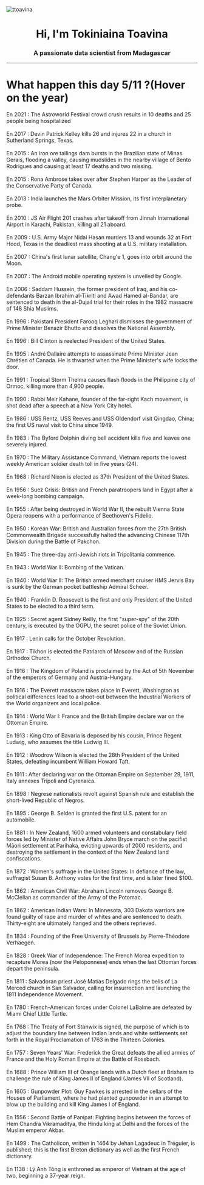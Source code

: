 
<p align="left"> <img src="https://komarev.com/ghpvc/?username=ttoavina&label=Profile%20views&color=0e75b6&style=flat" alt="ttoavina" /> </p>
<h1 align="center">Hi, I'm Tokiniaina Toavina</h1>
<h3 align="center">A passionate data scientist from Madagascar</h3>
    
<hr/>
<h1> What happen this day 5/11 ?(Hover on the year)</h1>

En 2021 : The Astroworld Festival crowd crush results in 10 deaths and 25 people being hospitalized
<br/><br/>
En 2017 : Devin Patrick Kelley kills 26 and injures 22 in a church in Sutherland Springs, Texas.
<br/><br/>
En 2015 : An iron ore tailings dam bursts in the Brazilian state of Minas Gerais, flooding a valley, causing mudslides in the nearby village of Bento Rodrigues and causing at least 17 deaths and two missing.
<br/><br/>
En 2015 : Rona Ambrose takes over after Stephen Harper as the Leader of the Conservative Party of Canada.
<br/><br/>
En 2013 : India launches the Mars Orbiter Mission, its first interplanetary probe.
<br/><br/>
En 2010 : JS Air Flight 201 crashes after takeoff from Jinnah International Airport in Karachi, Pakistan, killing all 21 aboard.
<br/><br/>
En 2009 : U.S. Army Major Nidal Hasan murders 13 and wounds 32 at Fort Hood, Texas in the deadliest mass shooting at a U.S. military installation.
<br/><br/>
En 2007 : China's first lunar satellite, Chang'e 1, goes into orbit around the Moon.
<br/><br/>
En 2007 : The Android mobile operating system is unveiled by Google.
<br/><br/>
En 2006 : Saddam Hussein, the former president of Iraq, and his co-defendants Barzan Ibrahim al-Tikriti and Awad Hamed al-Bandar, are sentenced to death in the al-Dujail trial for their roles in the 1982 massacre of 148 Shia Muslims.
<br/><br/>
En 1996 : Pakistani President Farooq Leghari dismisses the government of Prime Minister Benazir Bhutto and dissolves the National Assembly.
<br/><br/>
En 1996 : Bill Clinton is reelected President of the United States.
<br/><br/>
En 1995 : André Dallaire attempts to assassinate Prime Minister Jean Chrétien of Canada. He is thwarted when the Prime Minister's wife locks the door.
<br/><br/>
En 1991 : Tropical Storm Thelma causes flash floods in the Philippine city of Ormoc, killing more than 4,900 people.
<br/><br/>
En 1990 : Rabbi Meir Kahane, founder of the far-right Kach movement, is shot dead after a speech at a New York City hotel.
<br/><br/>
En 1986 : USS Rentz, USS Reeves and USS Oldendorf visit Qingdao, China; the first US naval visit to China since 1949.
<br/><br/>
En 1983 : The Byford Dolphin diving bell accident kills five and leaves one severely injured.
<br/><br/>
En 1970 : The Military Assistance Command, Vietnam reports the lowest weekly American soldier death toll in five years (24).
<br/><br/>
En 1968 : Richard Nixon is elected as 37th President of the United States.
<br/><br/>
En 1956 : Suez Crisis: British and French paratroopers land in Egypt after a week-long bombing campaign.
<br/><br/>
En 1955 : After being destroyed in World War II, the rebuilt Vienna State Opera reopens with a performance of Beethoven's Fidelio.
<br/><br/>
En 1950 : Korean War: British and Australian forces from the 27th British Commonwealth Brigade successfully halted the advancing Chinese 117th Division during the Battle of Pakchon.
<br/><br/>
En 1945 : The three-day anti-Jewish riots in Tripolitania commence.
<br/><br/>
En 1943 : World War II: Bombing of the Vatican.
<br/><br/>
En 1940 : World War II: The British armed merchant cruiser HMS Jervis Bay is sunk by the German pocket battleship Admiral Scheer.
<br/><br/>
En 1940 : Franklin D. Roosevelt is the first and only President of the United States to be elected to a third term.
<br/><br/>
En 1925 : Secret agent Sidney Reilly, the first "super-spy" of the 20th century, is executed by the OGPU, the secret police of the Soviet Union.
<br/><br/>
En 1917 : Lenin calls for the October Revolution.
<br/><br/>
En 1917 : Tikhon is elected the Patriarch of Moscow and of the Russian Orthodox Church.
<br/><br/>
En 1916 : The Kingdom of Poland is proclaimed by the Act of 5th November of the emperors of Germany and Austria-Hungary.
<br/><br/>
En 1916 : The Everett massacre takes place in Everett, Washington as political differences lead to a shoot-out between the Industrial Workers of the World organizers and local police.
<br/><br/>
En 1914 : World War I: France and the British Empire declare war on the Ottoman Empire.
<br/><br/>
En 1913 : King Otto of Bavaria is deposed by his cousin, Prince Regent Ludwig, who assumes the title Ludwig III.
<br/><br/>
En 1912 : Woodrow Wilson is elected the 28th President of the United States, defeating incumbent William Howard Taft.
<br/><br/>
En 1911 : After declaring war on the Ottoman Empire on September 29, 1911, Italy annexes Tripoli and Cyrenaica.
<br/><br/>
En 1898 : Negrese nationalists revolt against Spanish rule and establish the short-lived Republic of Negros.
<br/><br/>
En 1895 : George B. Selden is granted the first U.S. patent for an automobile.
<br/><br/>
En 1881 : In New Zealand, 1600 armed volunteers and constabulary field forces led by Minister of Native Affairs John Bryce march on the pacifist Māori settlement at Parihaka, evicting upwards of 2000 residents, and destroying the settlement in the context of the New Zealand land confiscations.
<br/><br/>
En 1872 : Women's suffrage in the United States: In defiance of the law, suffragist Susan B. Anthony votes for the first time, and is later fined $100.
<br/><br/>
En 1862 : American Civil War: Abraham Lincoln removes George B. McClellan as commander of the Army of the Potomac.
<br/><br/>
En 1862 : American Indian Wars: In Minnesota, 303 Dakota warriors are found guilty of rape and murder of whites and are sentenced to death. Thirty-eight are ultimately hanged and the others reprieved.
<br/><br/>
En 1834 : Founding of the Free University of Brussels by Pierre-Théodore Verhaegen.
<br/><br/>
En 1828 : Greek War of Independence: The French Morea expedition to recapture Morea (now the Peloponnese) ends when the last Ottoman forces depart the peninsula.
<br/><br/>
En 1811 : Salvadoran priest José Matías Delgado rings the bells of La Merced church in San Salvador, calling for insurrection and launching the 1811 Independence Movement.
<br/><br/>
En 1780 : French-American forces under Colonel LaBalme are defeated by Miami Chief Little Turtle.
<br/><br/>
En 1768 : The Treaty of Fort Stanwix is signed, the purpose of which is to adjust the boundary line between Indian lands and white settlements set forth in the Royal Proclamation of 1763 in the Thirteen Colonies.
<br/><br/>
En 1757 : Seven Years' War: Frederick the Great defeats the allied armies of France and the Holy Roman Empire at the Battle of Rossbach.
<br/><br/>
En 1688 : Prince William III of Orange lands with a Dutch fleet at Brixham to challenge the rule of King James II of England (James VII of Scotland).
<br/><br/>
En 1605 : Gunpowder Plot: Guy Fawkes is arrested in the cellars of the Houses of Parliament, where he had planted gunpowder in an attempt to blow up the building and kill King James I of England.
<br/><br/>
En 1556 : Second Battle of Panipat: Fighting begins between the forces of Hem Chandra Vikramaditya, the Hindu king at Delhi and the forces of the Muslim emperor Akbar.
<br/><br/>
En 1499 : The Catholicon, written in 1464 by Jehan Lagadeuc in Tréguier, is published; this is the first Breton dictionary as well as the first French dictionary.
<br/><br/>
En 1138 : Lý Anh Tông is enthroned as emperor of Vietnam at the age of two, beginning a 37-year reign.
<br/><br/>
